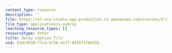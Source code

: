 ```yaml
---
content_type: resource
description: ''
file: https://ol-ocw-studio-app-production.s3.amazonaws.com/courses/3-091sc-introduction-to-solid-state-chemistry-fall-2010/03dc953977ca5730a17f64fbf1f66155_StY_01uUFSY.vtt
file_type: application/x-subrip
learning_resource_types: []
resourcetype: Other
title: 3play caption file
uid: 03dc9539-77ca-5730-a17f-64fbf1f66155
---
```

